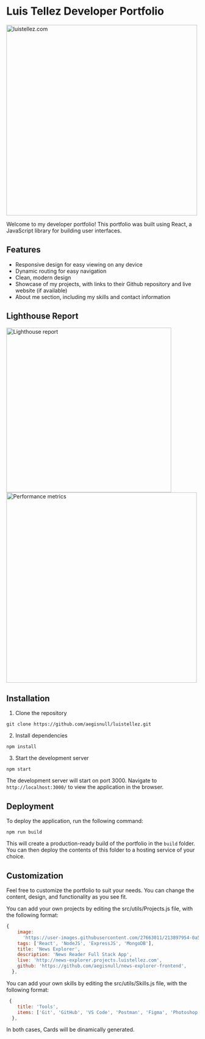 # Luis Tellez Developer Portfolio

<img width="500" alt="luistellez.com" src="https://user-images.githubusercontent.com/27663011/213899549-b1f201c7-7d63-4e7b-8f4c-e4849f007182.png">

Welcome to my developer portfolio! This portfolio was built using React, a JavaScript library for building user interfaces.

## Features

- Responsive design for easy viewing on any device
- Dynamic routing for easy navigation
- Clean, modern design
- Showcase of my projects, with links to their Github repository and live website (if available)
- About me section, including my skills and contact information

## Lighthouse Report

<img width="432" alt="Lighthouse report" src="https://user-images.githubusercontent.com/27663011/218025451-0d7581b5-45fa-49fc-8032-c764df77d69d.png">

<img width="499" alt="Performance metrics" src="https://user-images.githubusercontent.com/27663011/218025462-20355851-fb64-40da-bf97-c322e7235caf.png">


## Installation

1. Clone the repository

`git clone https://github.com/aegisnull/luistellez.git`

2.  Install dependencies

`npm install`

3. Start the development server

`npm start`

The development server will start on port 3000. Navigate to `http://localhost:3000/` to view the application in the browser.

## Deployment

To deploy the application, run the following command:

`npm run build`

This will create a production-ready build of the portfolio in the `build` folder. You can then deploy the contents of this folder to a hosting service of your choice.

## Customization

Feel free to customize the portfolio to suit your needs. You can change the content, design, and functionality as you see fit.

You can add your own projects by editing the src/utils/Projects.js file, with the following format:

```Javascript
{
    image:
      'https://user-images.githubusercontent.com/27663011/213897954-0a5e1b49-773b-4790-9ded-ee9c7a02ed15.webm',
    tags: ['React', 'NodeJS', 'ExpressJS', 'MongoDB'],
    title: 'News Explorer',
    description: 'News Reader Full Stack App',
    live: 'http://news-explorer.projects.luistellez.com',
    github: 'https://github.com/aegisnull/news-explorer-frontend',
  },
```

You can add your own skills by editing the src/utils/Skills.js file, with the following format:

```Javascript
 {
    title: 'Tools',
    items: ['Git', 'GitHub', 'VS Code', 'Postman', 'Figma', 'Photoshop', 'Cyberduck'],
  },
```

In both cases, Cards will be dinamically generated.

